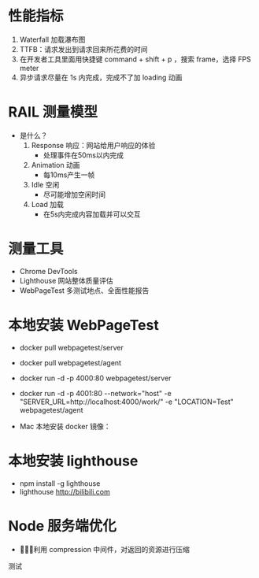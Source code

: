 # 性能指标

1. Waterfall 加载瀑布图
2. TTFB：请求发出到请求回来所花费的时间
3. 在开发者工具里面用快捷键 command + shift + p ，搜索 frame，选择 FPS meter
4. 异步请求尽量在 1s 内完成，完成不了加 loading 动画

# RAIL 测量模型

- 是什么？
  1. Response 响应：网站给用户响应的体验
     - 处理事件在50ms以内完成
  2. Animation 动画
     - 每10ms产生一帧
  3. Idle 空闲
     - 尽可能增加空闲时间
  4. Load 加载
     - 在5s内完成内容加载并可以交互

# 测量工具

- Chrome DevTools
- Lighthouse 网站整体质量评估
- WebPageTest 多测试地点、全面性能报告

# 本地安装 WebPageTest 

- docker pull webpagetest/server

- docker pull webpagetest/agent

- docker run -d -p 4000:80 webpagetest/server

- docker run -d -p 4001:80 --network="host" -e "SERVER_URL=http://localhost:4000/work/" -e "LOCATION=Test" webpagetest/agent

- Mac 本地安装 docker 镜像：

  [wpt镜像安装]: https://www.jianshu.com/p/3c4449ab473b

  



# 本地安装 lighthouse

- npm install -g lighthouse
- lighthouse http://bilibili.com



# Node 服务端优化

- 利用 compression 中间件，对返回的资源进行压缩





测试